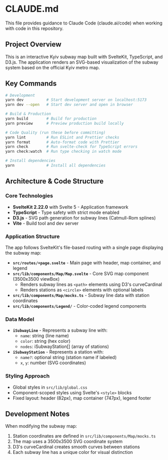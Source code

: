 # CLAUDE.md

This file provides guidance to Claude Code (claude.ai/code) when working with code in this repository.

## Project Overview

This is an interactive Kyiv subway map built with SvelteKit, TypeScript, and D3.js. The application renders an SVG-based visualization of the subway system based on the official Kyiv metro map.

## Key Commands

```bash
# Development
yarn dev          # Start development server on localhost:5173
yarn dev --open   # Start dev server and open in browser

# Build & Production
yarn build        # Build for production
yarn preview      # Preview production build locally

# Code Quality (run these before committing)
yarn lint         # Run ESLint and Prettier checks
yarn format       # Auto-format code with Prettier
yarn check        # Run svelte-check for TypeScript errors
yarn check:watch  # Run type checking in watch mode

# Install dependencies
yarn              # Install all dependencies
```

## Architecture & Code Structure

### Core Technologies

- **SvelteKit 2.22.0** with Svelte 5 - Application framework
- **TypeScript** - Type safety with strict mode enabled
- **D3.js** - SVG path generation for subway lines (Catmull-Rom splines)
- **Vite** - Build tool and dev server

### Application Structure

The app follows SvelteKit's file-based routing with a single page displaying the subway map:

- **`src/routes/+page.svelte`** - Main page with header, map container, and legend
- **`src/lib/components/Map/Map.svelte`** - Core SVG map component (3500x3500 viewBox)
  - Renders subway lines as `<path>` elements using D3's curveCardinal
  - Renders stations as `<circle>` elements with optional labels
- **`src/lib/components/Map/mocks.ts`** - Subway line data with station coordinates
- **`src/lib/components/Legend/`** - Color-coded legend components

### Data Model

- **`iSubwayLine`** - Represents a subway line with:
  - `name`: string (line name)
  - `color`: string (hex color)
  - `nodes`: iSubwayStation[] (array of stations)
- **`iSubwayStation`** - Represents a station with:
  - `name?`: optional string (station name if labeled)
  - `x`, `y`: number (SVG coordinates)

### Styling Approach

- Global styles in `src/lib/global.css`
- Component-scoped styles using Svelte's `<style>` blocks
- Fixed layout: header (82px), map container (747px), legend footer

## Development Notes

When modifying the subway map:

1. Station coordinates are defined in `src/lib/components/Map/mocks.ts`
2. The map uses a 3500x3500 SVG coordinate system
3. D3's curveCardinal creates smooth curves between stations
4. Each subway line has a unique color for visual distinction
